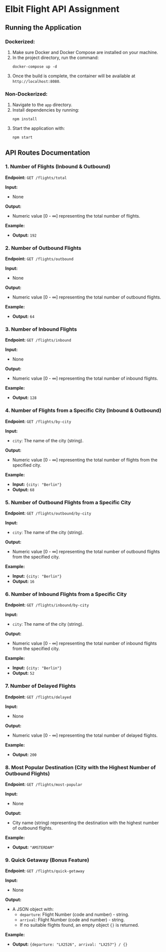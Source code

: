 # Elbit Flight API Assignment

## Running the Application

### Dockerized:

1. Make sure Docker and Docker Compose are installed on your machine.
2. In the project directory, run the command:
   ```
   docker-compose up -d
   ```
3. Once the build is complete, the container will be available at `http://localhost:8080`.

### Non-Dockerized:

1. Navigate to the `app` directory.
2. Install dependencies by running:
   ```
   npm install
   ```
3. Start the application with:
   ```
   npm start
   ```

## API Routes Documentation

### 1. Number of Flights (Inbound & Outbound)

**Endpoint:** `GET /flights/total`

**Input:**

- None

**Output:**

- Numeric value [0 - ∞] representing the total number of flights.

**Example:**

- **Output:** `192`

### 2. Number of Outbound Flights

**Endpoint:** `GET /flights/outbound`

**Input:**

- None

**Output:**

- Numeric value [0 - ∞] representing the total number of outbound flights.

**Example:**

- **Output:** `64`

### 3. Number of Inbound Flights

**Endpoint:** `GET /flights/inbound`

**Input:**

- None

**Output:**

- Numeric value [0 - ∞] representing the total number of inbound flights.

**Example:**

- **Output:** `128`

### 4. Number of Flights from a Specific City (Inbound & Outbound)

**Endpoint:** `GET /flights/by-city`

**Input:**

- `city`: The name of the city (string).

**Output:**

- Numeric value [0 - ∞] representing the total number of flights from the specified city.

**Example:**

- **Input:** `{city: "Berlin"}`
- **Output:** `68`

### 5. Number of Outbound Flights from a Specific City

**Endpoint:** `GET /flights/outbound/by-city`

**Input:**

- `city`: The name of the city (string).

**Output:**

- Numeric value [0 - ∞] representing the total number of outbound flights from the specified city.

**Example:**

- **Input:** `{city: "Berlin"}`
- **Output:** `16`

### 6. Number of Inbound Flights from a Specific City

**Endpoint:** `GET /flights/inbound/by-city`

**Input:**

- `city`: The name of the city (string).

**Output:**

- Numeric value [0 - ∞] representing the total number of inbound flights from the specified city.

**Example:**

- **Input:** `{city: "Berlin"}`
- **Output:** `52`

### 7. Number of Delayed Flights

**Endpoint:** `GET /flights/delayed`

**Input:**

- None

**Output:**

- Numeric value [0 - ∞] representing the total number of delayed flights.

**Example:**

- **Output:** `200`

### 8. Most Popular Destination (City with the Highest Number of Outbound Flights)

**Endpoint:** `GET /flights/most-popular`

**Input:**

- None

**Output:**

- City name (string) representing the destination with the highest number of outbound flights.

**Example:**

- **Output:** `"AMSTERDAM"`

### 9. Quick Getaway (Bonus Feature)

**Endpoint:** `GET /flights/quick-getaway`

**Input:**

- None

**Output:**

- A JSON object with:
  - `departure`: Flight Number (code and number) - string.
  - `arrival`: Flight Number (code and number) - string.
  - If no suitable flights found, an empty object `{}` is returned.

**Example:**

- **Output:** `{departure: "LX2526", arrival: "LX257"} / {}`
